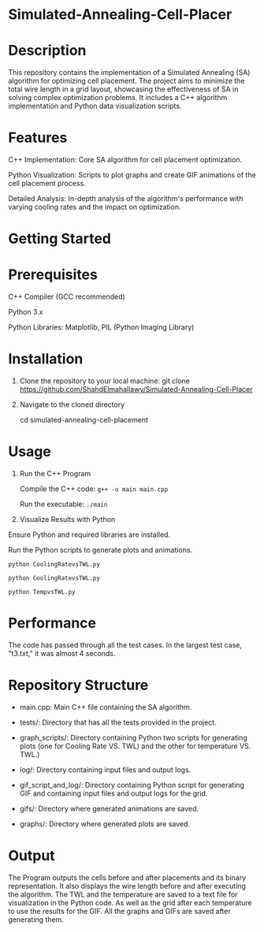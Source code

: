 # Simulated-Annealing-Cell-Placer
# Description
This repository contains the implementation of a Simulated Annealing (SA) algorithm for optimizing cell placement. The project aims to minimize the total wire length in a grid layout, showcasing the effectiveness of SA in solving complex optimization problems. It includes a C++ algorithm implementation and Python data visualization scripts.

# Features
C++ Implementation: Core SA algorithm for cell placement optimization.

Python Visualization: Scripts to plot graphs and create GIF animations of the cell placement process.

Detailed Analysis: In-depth analysis of the algorithm's performance with varying cooling rates and the impact on optimization.

# Getting Started
  # Prerequisites
  
  C++ Compiler (GCC recommended)
  
  Python 3.x
  
  Python Libraries: Matplotlib, PIL (Python Imaging Library)
    
  # Installation
  1. Clone the repository to your local machine:
    git clone https://github.com/ShahdElmahallawy/Simulated-Annealing-Cell-Placer

  3. Navigate to the cloned directory
     
     cd simulated-annealing-cell-placement
     
# Usage
1. Run the C++ Program
   
   Compile the C++ code:
     `g++ -o main main.cpp`
   
   Run the executable:
    `./main`
   
3. Visualize Results with Python
   
  Ensure Python and required libraries are installed.

  Run the Python scripts to generate plots and animations.
  
  `python CoolingRatevsTWL.py`
  
  `python CoolingRatevsTWL.py`
  
  `python TempvsTWL.py`

# Performance
The code has passed through all the test cases. In the largest test case, "t3.txt," it was almost 4 seconds. 

# Repository Structure

- main.cpp: Main C++ file containing the SA algorithm.

- tests/: Directory that has all the tests provided in the project. 

- graph_scripts/: Directory containing Python two scripts for generating plots (one for Cooling Rate VS. TWL) and the other for temperature VS. TWL.)

- log/: Directory containing input files and output logs.

- gif_script_and_log/: Directory containing Python script for generating GIF and containing input files and output logs for the grid.

- gifs/: Directory where generated animations are saved.

- graphs/: Directory where generated plots are saved.

# Output
The Program outputs the cells before and after placements and its binary representation. 
It also displays the wire length before and after executing the algorithm.
The TWL and the temperature are saved to a text file for visualization in the Python code. As well as the grid after each temperature to use the results for the GIF.
All the graphs and GIFs are saved after generating them. 


